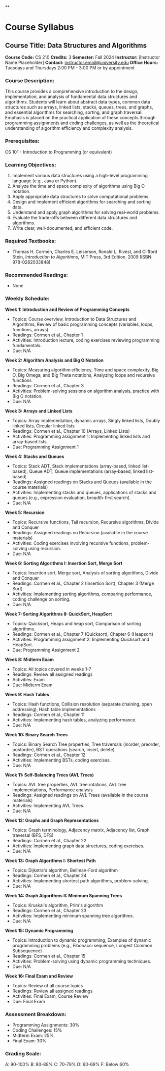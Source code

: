 **
# Course Syllabus
## Course Title: Data Structures and Algorithms
**Course Code:** CS 210
**Credits:** 3
**Semester:** Fall 2024
**Instructor:** [Instructor Name Placeholder]
**Contact:** instructor.email@university.edu
**Office Hours:** Tuesdays and Thursdays 2:00 PM - 3:00 PM or by appointment

### Course Description:
This course provides a comprehensive introduction to the design, implementation, and analysis of fundamental data structures and algorithms. Students will learn about abstract data types, common data structures such as arrays, linked lists, stacks, queues, trees, and graphs, and essential algorithms for searching, sorting, and graph traversal. Emphasis is placed on the practical application of these concepts through programming assignments and coding challenges, as well as the theoretical understanding of algorithm efficiency and complexity analysis.

### Prerequisites:
CS 101 - Introduction to Programming (or equivalent)

### Learning Objectives:
1.  Implement various data structures using a high-level programming language (e.g., Java or Python).
2.  Analyze the time and space complexity of algorithms using Big O notation.
3.  Apply appropriate data structures to solve computational problems.
4.  Design and implement efficient algorithms for searching and sorting data.
5.  Understand and apply graph algorithms for solving real-world problems.
6.  Evaluate the trade-offs between different data structures and algorithms.
7.  Write clear, well-documented, and efficient code.

### Required Textbooks:
- Thomas H. Cormen, Charles E. Leiserson, Ronald L. Rivest, and Clifford Stein, *Introduction to Algorithms*, MIT Press, 3rd Edition, 2009 (ISBN: 978-0262033848)

### Recommended Readings:
- None

### Weekly Schedule:
**Week 1: Introduction and Review of Programming Concepts**
- Topics: Course overview, Introduction to Data Structures and Algorithms, Review of basic programming concepts (variables, loops, functions, arrays)
- Readings: Cormen et al., Chapter 1
- Activities: Introduction lecture, coding exercises reviewing programming fundamentals.
- Due: N/A

**Week 2: Algorithm Analysis and Big O Notation**
- Topics: Measuring algorithm efficiency, Time and space complexity, Big O, Big Omega, and Big Theta notations, Analyzing loops and recursive functions
- Readings: Cormen et al., Chapter 3
- Activities: Problem-solving sessions on algorithm analysis, practice with Big O notation.
- Due: N/A

**Week 3: Arrays and Linked Lists**
- Topics: Array implementation, dynamic arrays, Singly linked lists, Doubly linked lists, Circular linked lists
- Readings: Cormen et al., Chapter 10 (Arrays, Linked Lists)
- Activities: Programming assignment 1: Implementing linked lists and array-based lists.
- Due: Programming Assignment 1

**Week 4: Stacks and Queues**
- Topics: Stack ADT, Stack implementations (array-based, linked list-based), Queue ADT, Queue implementations (array-based, linked list-based)
- Readings: Assigned readings on Stacks and Queues (available in the course materials)
- Activities: Implementing stacks and queues, applications of stacks and queues (e.g., expression evaluation, breadth-first search).
- Due: N/A

**Week 5: Recursion**
- Topics: Recursive functions, Tail recursion, Recursive algorithms, Divide and Conquer
- Readings: Assigned readings on Recursion (available in the course materials)
- Activities: Coding exercises involving recursive functions, problem-solving using recursion.
- Due: N/A

**Week 6: Sorting Algorithms I: Insertion Sort, Merge Sort**
- Topics: Insertion sort, Merge sort, Analysis of sorting algorithms, Divide and Conquer
- Readings: Cormen et al., Chapter 2 (Insertion Sort), Chapter 3 (Merge Sort)
- Activities: Implementing sorting algorithms, comparing performance, coding challenge on sorting.
- Due: N/A

**Week 7: Sorting Algorithms II: QuickSort, HeapSort**
- Topics: Quicksort, Heaps and heap sort, Comparison of sorting algorithms.
- Readings: Cormen et al., Chapter 7 (Quicksort), Chapter 6 (Heapsort)
- Activities: Programming assignment 2: Implementing Quicksort and HeapSort.
- Due: Programming Assignment 2

**Week 8: Midterm Exam**
- Topics: All topics covered in weeks 1-7
- Readings: Review all assigned readings
- Activities: Exam
- Due: Midterm Exam

**Week 9: Hash Tables**
- Topics: Hash functions, Collision resolution (separate chaining, open addressing), Hash table implementations
- Readings: Cormen et al., Chapter 11
- Activities: Implementing hash tables, analyzing performance.
- Due: N/A

**Week 10: Binary Search Trees**
- Topics: Binary Search Tree properties, Tree traversals (inorder, preorder, postorder), BST operations (search, insert, delete)
- Readings: Cormen et al., Chapter 12
- Activities: Implementing BSTs, coding exercises.
- Due: N/A

**Week 11: Self-Balancing Trees (AVL Trees)**
- Topics: AVL tree properties, AVL tree rotations, AVL tree implementations, Performance analysis
- Readings: Assigned readings on AVL Trees (available in the course materials)
- Activities: Implementing AVL Trees.
- Due: N/A

**Week 12: Graphs and Graph Representations**
- Topics: Graph terminology, Adjacency matrix, Adjacency list, Graph traversal (BFS, DFS)
- Readings: Cormen et al., Chapter 22
- Activities: Implementing graph data structures, coding exercises.
- Due: N/A

**Week 13: Graph Algorithms I: Shortest Path**
- Topics: Dijkstra's algorithm, Bellman-Ford algorithm
- Readings: Cormen et al., Chapter 24
- Activities: Implementing shortest path algorithms, problem-solving.
- Due: N/A

**Week 14: Graph Algorithms II: Minimum Spanning Trees**
- Topics: Kruskal's algorithm, Prim's algorithm
- Readings: Cormen et al., Chapter 23
- Activities: Implementing minimum spanning tree algorithms.
- Due: N/A

**Week 15: Dynamic Programming**
- Topics: Introduction to dynamic programming, Examples of dynamic programming problems (e.g., Fibonacci sequence, Longest Common Subsequence)
- Readings: Cormen et al., Chapter 15
- Activities: Problem-solving using dynamic programming techniques.
- Due: N/A

**Week 16: Final Exam and Review**
- Topics: Review of all course topics
- Readings: Review all assigned readings
- Activities: Final Exam, Course Review
- Due: Final Exam

### Assessment Breakdown:
-   Programming Assignments: 30%
-   Coding Challenges: 15%
-   Midterm Exam: 25%
-   Final Exam: 30%

### Grading Scale:
A: 90-100%
B: 80-89%
C: 70-79%
D: 60-69%
F: Below 60%